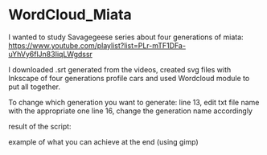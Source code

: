 # WordCloud_Miata

I wanted to study Savagegeese series about four generations of miata: https://www.youtube.com/playlist?list=PLr-mTF1DFa-uYhVy6flJn83IiqLWgdssr

I downloaded .srt generated from the videos, created svg files with Inkscape of four generations profile cars and used Wordcloud module to put all together.

To change which generation you want to generate:
line 13, edit txt file name with the appropriate one
line 16, change the generation name accordingly

result of the script:

example of what you can achieve at the end (using gimp)
